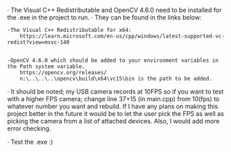 · The Visual C++ Redistributable and OpenCV 4.6.0 need to be installed
for the .exe in the project to run. 
· They can be found in the links below:

    ·The Visual C++ Redistributable for x64:
        https://learn.microsoft.com/en-us/cpp/windows/latest-supported-vc-redist?view=msvc-140


    ·OpenCV 4.6.0 which should be added to your environment variables in the Path system variable.
        https://opencv.org/releases/
        n:\..\..\..\opencv\build\x64\vc15\bin is the path to be added.

· It should be noted; my USB camera records at 10FPS so if you want to
test with a higher FPS camera; change line 37+15 (in main.cpp) from 10(fps) to
whatever number you want and rebuild. If I have any plans on making this
project better in the future it would be to let the user pick the FPS as
well as picking the camera from a list of attached devices. Also, I
would add more error checking.

· Test the .exe :)
